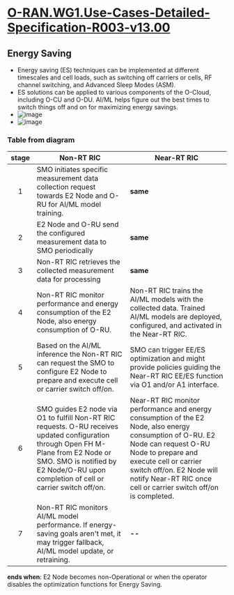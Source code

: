 # [O-RAN.WG1.Use-Cases-Detailed-Specification-R003-v13.00](https://orandownloadsweb.azurewebsites.net/specification) 
## Energy Saving
-  Energy saving (ES) techniques can be implemented at different timescales and cell loads, such as switching off carriers or cells, RF channel switching, and Advanced Sleep Modes (ASM).
- ES solutions can be applied to various components of the O-Cloud, including O-CU and O-DU.  AI/ML helps figure out the best times to switch things off and on for maximizing energy savings.
- ![image](https://github.com/bmw-ece-ntust/internship/assets/87467666/8932b511-cb2f-4a86-a799-40dd00d51a24)
- ![image](https://github.com/bmw-ece-ntust/internship/assets/87467666/360fdbc9-d0a8-47cf-aed9-1e87b75192ac)

### Table from diagram
| stage | Non-RT RIC |Near-RT RIC |
| :---: | --- |---|
|1| SMO initiates specific measurement data collection request towards E2 Node and O-RU for AI/ML model training.| **same**| 
|2| E2 Node and O-RU send the configured measurement data to SMO periodically|**same**| 
|3| Non-RT RIC retrieves the collected measurement data for processing|**same**| 
|4| Non-RT RIC monitor performance and energy consumption of the E2 Node, also energy consumption of O-RU.|Non-RT RIC  trains the AI/ML models with the collected data. Trained AI/ML models are deployed, configured, and activated in the Near-RT RIC.  | 
|5| Based on the AI/ML inference the Non-RT RIC can request the SMO to configure E2 Node to prepare and execute cell or carrier switch off/on. |SMO can trigger EE/ES optimization and might provide policies guiding  the Near-RT RIC EE/ES function via O1 and/or A1 interface. |
|6|SMO guides E2 node via O1 to fulfill Non-RT RIC requests. O-RU receives updated configuration through Open FH M-Plane from E2 Node or SMO. SMO is notified by E2 Node/O-RU upon completion of cell or carrier switch off/on. |Near-RT RIC monitor performance and energy consumption of the E2 Node, also energy consumption of O-RU. E2 Node can request O-RU Node to prepare and execute cell or carrier switch off/on. E2 Node will notify Near-RT RIC once cell or carrier switch off/on is completed.|
|7|Non-RT RIC monitors AI/ML model performance. If energy-saving goals aren't met, it may trigger fallback, AI/ML model update, or retraining.|**--**|

**ends when**: E2 Node becomes non-Operational or when the operator disables the optimization functions for Energy Saving. 

